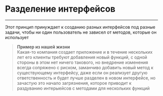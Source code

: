 # Разделение интерфейсов
___
Этот принцип принуждает к созданию разных интерфейсов под разные задачи, чтобы ни один пользователь не зависел от методов, которые он использует
> __Пример из нашей жизни__ \
Какая-то компания создает приложение и в течение нескольких лет его клиенты требуют добавления новый функций, с одной стороны в этом нет ничего такового, но внедрение изменения всегда сопряжено с риском, заманчиво добавить новый метод к существующему интерфейсу, даже если он реализует другую ответственность и будет лучше разделен в новом интерфейсе, но зачастую это начало загрязнения, которое приводит к раздуванию интерыейсов с методами для нескольких функций
